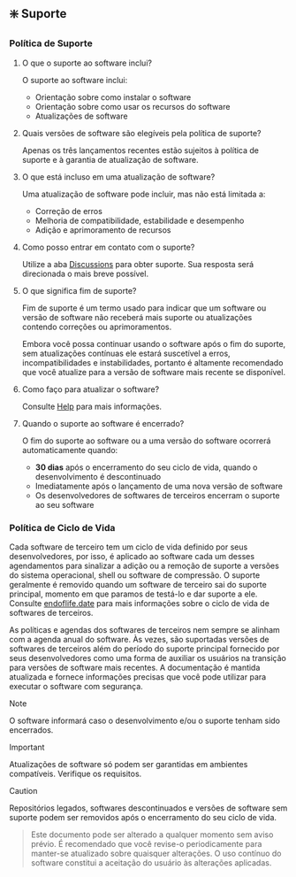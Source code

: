 ## :sparkle: Suporte

### Política de Suporte

1. O que o suporte ao software inclui?

    O suporte ao software inclui:
    - Orientação sobre como instalar o software
    - Orientação sobre como usar os recursos do software
    - Atualizações de software

2. Quais versões de software são elegíveis pela política de suporte?

    Apenas os três lançamentos recentes estão sujeitos à política de suporte e à garantia de atualização de software.

3. O que está incluso em uma atualização de software?

    Uma atualização de software pode incluir, mas não está limitada a:
    - Correção de erros
    - Melhoria de compatibilidade, estabilidade e desempenho
    - Adição e aprimoramento de recursos

4. Como posso entrar em contato com o suporte?

    Utilize a aba [Discussions](https://github.com/2uj1m28ohz/Workflow/discussions) para obter suporte. Sua resposta será direcionada o mais breve possível.

5. O que significa fim de suporte?

    Fim de suporte é um termo usado para indicar que um software ou versão de software não receberá mais suporte ou atualizações contendo correções ou aprimoramentos.

    Embora você possa continuar usando o software após o fim do suporte, sem atualizações contínuas ele estará suscetível a erros, incompatibilidades e instabilidades, portanto é altamente recomendado que você atualize para a versão de software mais recente se disponível.

6. Como faço para atualizar o software?

    Consulte [Help](https://github.com/2uj1m28ohz/Workflow/blob/main/Help.md) para mais informações.

7. Quando o suporte ao software é encerrado?

     O fim do suporte ao software ou a uma versão do software ocorrerá automaticamente quando:
    - **30 dias** após o encerramento do seu ciclo de vida, quando o desenvolvimento é descontinuado
    - Imediatamente após o lançamento de uma nova versão de software
    - Os desenvolvedores de softwares de terceiros encerram o suporte ao seu software

### Política de Ciclo de Vida
Cada software de terceiro tem um ciclo de vida definido por seus desenvolvedores, por isso, é aplicado ao software cada um desses agendamentos para sinalizar a adição ou a remoção de suporte a versões do sistema operacional, shell ou software de compressão. O suporte geralmente é removido quando um software de terceiro sai do suporte principal, momento em que paramos de testá-lo e dar suporte a ele. Consulte [endoflife.date](https://endoflife.date) para mais informações sobre o ciclo de vida de softwares de terceiros.

As políticas e agendas dos softwares de terceiros nem sempre se alinham com a agenda anual do software. Às vezes, são suportadas versões de softwares de terceiros além do período do suporte principal fornecido por seus desenvolvedores como uma forma de auxiliar os usuários na transição para versões de software mais recentes. A documentação é mantida atualizada e fornece informações precisas que você pode utilizar para executar o software com segurança.

> [!NOTE]
> O software informará caso o desenvolvimento e/ou o suporte tenham sido encerrados.

> [!IMPORTANT]  
> Atualizações de software só podem ser garantidas em ambientes compatíveis. Verifique os requisitos.

> [!CAUTION]
> Repositórios legados, softwares descontinuados e versões de software sem suporte podem ser removidos após o encerramento do seu ciclo de vida.

> Este documento pode ser alterado a qualquer momento sem aviso prévio. É recomendado que você revise-o periodicamente para manter-se atualizado sobre quaisquer alterações. O uso contínuo do software constitui a aceitação do usuário às alterações aplicadas.
